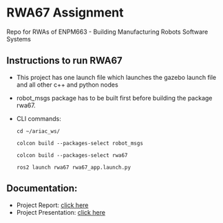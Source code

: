 # RWA67 Assignment 
Repo for RWAs of ENPM663 - Building Manufacturing Robots Software Systems

## Instructions to run RWA67
- This project has one launch file which launches the gazebo launch file and all other c++ and python nodes
- robot_msgs package has to be built first before building the package rwa67.

- CLI commands:
    ```
    cd ~/ariac_ws/
    ```
    ```
    colcon build --packages-select robot_msgs
    ```
    ```
    colcon build --packages-select rwa67
    ```
    ```
    ros2 launch rwa67 rwa67_app.launch.py
    ```

## Documentation:
- Project Report: [click here](./Documentation/Report/Report_RWA67.pdf)
- Project Presentation: [click here](./Documentation/Presentation/ENPM663_RWA67_PPT.pdf)